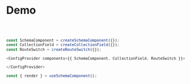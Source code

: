 # Demo

<code src="./demos/demo1.tsx" />

```js
const SchemaComponent = createSchemaComponent({});
const CollectionField = createCollectionField({});
const RouteSwitch = createRouteSwitch({});

<ConfigProvider components={{ SchemaComponent, CollectionField, RouteSwitch }}>

</ConfigProvider>

const { render } = useSchemaComponent();
```
